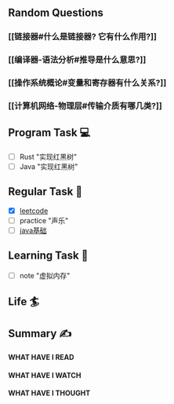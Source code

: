 ## Random Questions
### [[链接器#什么是链接器? 它有什么作用?]]

### [[编译器-语法分析#推导是什么意思?]]

### [[操作系统概论#变量和寄存器有什么关系?]]

### [[计算机网络-物理层#传输介质有哪几类?]]



## Program Task  💻
- [ ] Rust "实现红黑树"
- [ ] Java "实现红黑树"

## Regular Task  🤡
- [x] [leetcode](https://leetcode.cn/study-plan/algorithms/?progress=tyz0ksg)
- [ ] practice "声乐"
- [ ] [java基础](https://javaguide.cn/java/basis/java-basic-questions-01.html#%E5%9F%BA%E7%A1%80%E6%A6%82%E5%BF%B5)

## Learning Task 🎯
- [ ] note "虚拟内存"
## Life 🏄

## Summary ✍
####  WHAT HAVE I READ

#### WHAT HAVE I WATCH

#### WHAT HAVE I THOUGHT
